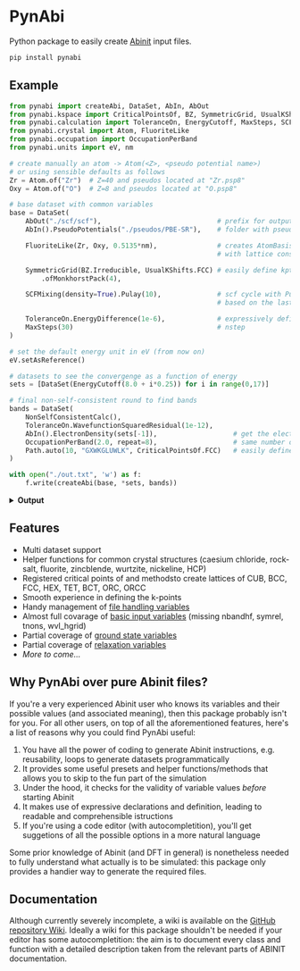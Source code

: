 # PynAbi

Python package to easily create [Abinit](https://www.abinit.org/) input files.

```cmd
pip install pynabi
```

## Example

```python
from pynabi import createAbi, DataSet, AbIn, AbOut
from pynabi.kspace import CriticalPointsOf, BZ, SymmetricGrid, UsualKShifts, Path
from pynabi.calculation import ToleranceOn, EnergyCutoff, MaxSteps, SCFMixing, NonSelfConsistentCalc
from pynabi.crystal import Atom, FluoriteLike
from pynabi.occupation import OccupationPerBand
from pynabi.units import eV, nm

# create manually an atom -> Atom(<Z>, <pseudo potential name>)
# or using sensible defaults as follows
Zr = Atom.of("Zr")  # Z=40 and pseudos located at "Zr.psp8"
Oxy = Atom.of("O")  # Z=8 and pseudos located at "O.psp8"

# base dataset with common variables
base = DataSet(
    AbOut("./scf/scf"),                             # prefix for output files
    AbIn().PseudoPotentials("./pseudos/PBE-SR"),    # folder with pseudo potentials

    FluoriteLike(Zr, Oxy, 0.5135*nm),               # creates AtomBasis and Lattice of a crystal like fluorite
                                                    # with lattice constant 0.5135nm

    SymmetricGrid(BZ.Irreducible, UsualKShifts.FCC) # easily define kptopt, ngkpt, nshiftk, kpt
        .ofMonkhorstPack(4),

    SCFMixing(density=True).Pulay(10),              # scf cycle with Pulay mixing of the density 
                                                    # based on the last 10 iteration

    ToleranceOn.EnergyDifference(1e-6),             # expressively define the tolerance
    MaxSteps(30)                                    # nstep
)

# set the default energy unit in eV (from now on)
eV.setAsReference()

# datasets to see the convergenge as a function of energy
sets = [DataSet(EnergyCutoff(8.0 + i*0.25)) for i in range(0,17)]

# final non-self-consistent round to find bands 
bands = DataSet(
    NonSelfConsistentCalc(),
    ToleranceOn.WavefunctionSquaredResidual(1e-12),
    AbIn().ElectronDensity(sets[-1]),                   # get the electron density from the last dataset
    OccupationPerBand(2.0, repeat=8),                   # same number of bands (max 8) for each k point
    Path.auto(10, "GXWKGLUWLK", CriticalPointsOf.FCC)   # easily define a path in the k-space   
)

with open("./out.txt", 'w') as f:
    f.write(createAbi(base, *sets, bands))
```

<details>
<summary><b>Output</b></summary>

```txt
ndtset 18

# Atoms definition
ntypat 2
znucl 8 40
pseudos "O.psp8, Zr.psp8"

# Common DataSet
natoms 3
typeat 2 1 1
xred 0 0 0   0.3333333333333333 0.3333333333333333 0.3333333333333333   0.6666666666666666 0.6666666666666666 0.6666666666666666
outdata_prefix "./scf/scf"
pp_dirpath "./pseudos/PBE-SR"
scalecart 0.5135 0.5135 0.5135 nm
rprim 0.5 0.5 0.0   0.0 0.5 0.5   0.5 0.0 0.5
ngkpt 4 4 4
iscf 17
npulayit 10
toldfe 1e-06
nstep 30

# DataSet 1
ecut1 8.0 eV

# DataSet 2
ecut2 8.25 eV

# DataSet 3
ecut3 8.5 eV

# DataSet 4
ecut4 8.75 eV

# DataSet 5
ecut5 9.0 eV

# DataSet 6
ecut6 9.25 eV

# DataSet 7
ecut7 9.5 eV

# DataSet 8
ecut8 9.75 eV

# DataSet 9
ecut9 10.0 eV

# DataSet 10
ecut10 10.25 eV

# DataSet 11
ecut11 10.5 eV

# DataSet 12
ecut12 10.75 eV

# DataSet 13
ecut13 11.0 eV

# DataSet 14
ecut14 11.25 eV

# DataSet 15
ecut15 11.5 eV

# DataSet 16
ecut16 11.75 eV

# DataSet 17
ecut17 12.0 eV

# DataSet 18
iscf18 -2
tolwfr18 1e-12
getden18 17
occopt18 0
occ18 8*2.0
bands18 8
kptopt18 -9
kptbounds18 0 0 0  0.0 0.5 0.5  0.25 0.75 0.5  0.375 0.75 0.375  0 0 0  0.5 0.5 0.5  0.25 0.625 0.625  0.25 0.75 0.5  0.5 0.5 0.5  0.375 0.75 0.375
ndivsm18 10
```

</details>

## Features

 - Multi dataset support
 - Helper functions for common crystal structures (caesium chloride, rock-salt, fluorite, zincblende, wurtzite, nickeline, HCP)
 - Registered critical points of and methodsto create lattices of CUB, BCC, FCC, HEX, TET, BCT, ORC, ORCC
 - Smooth experience in defining the k-points
 - Handy management of [file handling variables](https://docs.abinit.org/variables/files/)
 - Almost full covarage of [basic input variables](https://docs.abinit.org/variables/basic/) (missing nbandhf, symrel, tnons, wvl_hgrid)
 - Partial coverage of [ground state variables](https://docs.abinit.org/variables/gstate/)
 - Partial coverage of [relaxation variables](https://docs.abinit.org/variables/rlx/)
 - _More to come..._

## Why PynAbi over pure Abinit files?

If you're a very experienced Abinit user who knows its variables and their possible values (and associated meaning), then this package probably isn't for you.
For all other users, on top of all the aforementioned features, here's a list of reasons why you could find PynAbi useful:

 1. You have all the power of coding to generate Abinit instructions, e.g. reusability, loops to generate datasets programmatically
 2. It provides some useful presets and helper functions/methods that allows you to skip to the fun part of the simulation
 3. Under the hood, it checks for the validity of variable values *before* starting Abinit
 4. It makes use of expressive declarations and definition, leading to readable and comprehensible istructions
 5. If you're using a code editor (with autocompletition), you'll get suggetions of all the possible options in a more natural language 

Some prior knowledge of Abinit (and DFT in general) is nonetheless needed to fully understand what actually is to be simulated: this package only provides a handier way to generate the required files.

## Documentation

Although currently severely incomplete, a wiki is available on the [GitHub repository Wiki](https://github.com/Fedesky25/pynabi/wiki). Ideally a wiki for this package shouldn't be needed if your editor has some autocompletition: the aim is to document every class and function with a detailed description taken from the relevant parts of ABINIT documentation. 